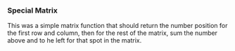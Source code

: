 ### Special Matrix
This was a simple matrix function that should return the number position for the first row and column, then for the rest of the matrix, sum the number above and to he left for that spot in the matrix.
